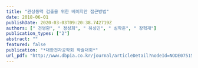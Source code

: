 ```yaml
---
title: "관상동맥 검출을 위한 베이지안 접근방법"
date: 2018-06-01
publishDate: 2020-03-03T09:20:38.742719Z
authors: [" 전병환", " 정성희", " 하성민", " 심학준", " 장혁재"]
publication_types: ["2"]
abstract: ""
featured: false
publication: "*대한전자공학회 학술대회*"
url_pdf: "http://www.dbpia.co.kr/journal/articleDetail?nodeId=NODE07515762"
---
```


